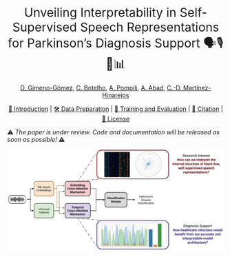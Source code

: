 <h1 align="center"><span style="font-weight:normal">Unveiling Interpretability in Self-Supervised Speech Representations for Parkinson’s Diagnosis Support 🗣️🎙️📝📊</h1>
  
<div align="center">
  
[D. Gimeno-Gómez](https://scholar.google.es/citations?user=DVRSla8AAAAJ&hl=en), [C. Botelho](https://scholar.google.com/citations?user=d-xmVlUAAAAJ&hl=en), [A. Pompili](https://scholar.google.pt/citations?user=ZiB_o6kAAAAJ&hl=en), [A. Abad](https://scholar.google.pt/citations?user=M5hzAIwAAAAJ&hl=en), [C.-D. Martínez-Hinarejos](https://scholar.google.es/citations?user=HFKXPH8AAAAJ&hl=en)
</div>

<div align="center">
  
[📘 Introduction](#intro) |
[🛠️ Data Preparation](#preparation) |
[💪 Training and Evaluation](#training) |
[📖 Citation](#citation) |
[📝 License](#license)
</div>

⚠️ *The paper is under review. Code and documentation will be released as soon as possible!* ⚠️

<div align="center"> <img src="docs/figure1.png"  width="720"> </div>
